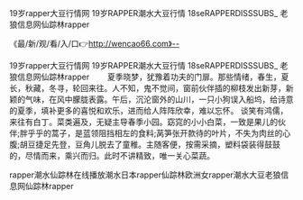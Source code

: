 19岁rapper大豆行情网
19岁RAPPER潮水大豆行情
18seRAPPERDISSSUBS_
老狼信息网仙踪林rapper


《最/新/观/看/入/口👉http://wencao66.com》--

19岁rapper大豆行情网
19岁RAPPER潮水大豆行情
18seRAPPERDISSSUBS_
老狼信息网仙踪林rapper
　　夏季晓梦，犹豫着功夫的门扉。那些情绪，春生，夏长，秋藏，冬寻，轮回来往。人不知，鬼不觉间，窗前伙伴插的柳枝发出新芽，新颖的气味，在风中朦胧表露。午后，沉沦窗外的山川，一只小狗误入船坞，给诗意的夏季，填补更多的喜悦和欢乐，进而给人阵阵欣幸，难以忘怀。
谈笑有鸿儒，来往有白丁。菜类遍及，无疑主导春季小园。窈窕的小小白菜，一致是果儿的伙伴;胖乎乎的蒿子，是蓝领阻挡相左的食料;莴笋张开款待的叶片，不失为肉丝的心腹;胡豆捷足先登，豆角儿脱去了童稚。主随客便，按需采摘，塑料袋装得鼓鼓的，尽情而来，乘兴而归。此时不讲精致，唯一关心菜蔬。





rapper潮水仙踪林在线播放潮水日本rapper仙踪林欧洲女rapper潮水大豆老狼信息网仙踪林rapper
